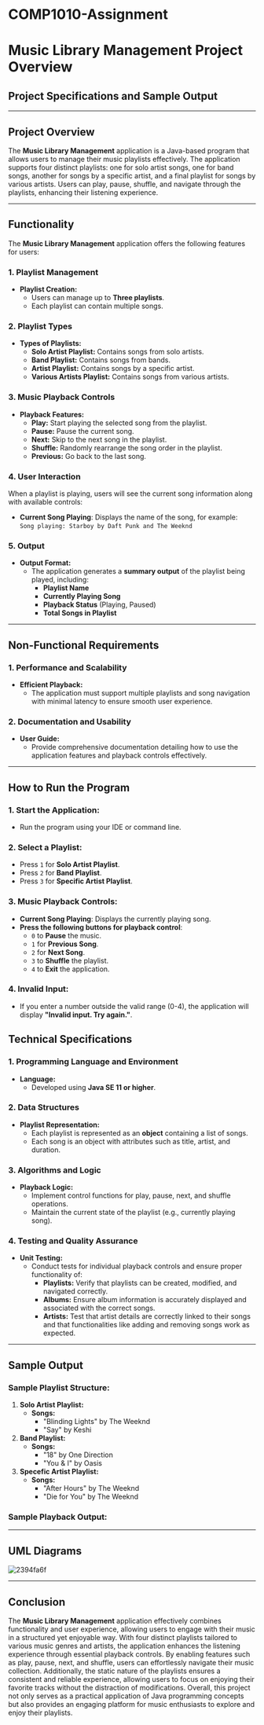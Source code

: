 # COMP1010-Assignment

# Music Library Management Project Overview

## Project Specifications and Sample Output

---

## Project Overview

The **Music Library Management** application is a Java-based program that allows users to manage their music playlists effectively. The application supports four distinct playlists: one for solo artist songs, one for band songs, another for songs by a specific artist, and a final playlist for songs by various artists. Users can play, pause, shuffle, and navigate through the playlists, enhancing their listening experience.

---

## Functionality

The **Music Library Management** application offers the following features for users:

### 1. Playlist Management

- **Playlist Creation:**
  - Users can manage up to **Three playlists**.
  - Each playlist can contain multiple songs.

### 2. Playlist Types

- **Types of Playlists:**
  - **Solo Artist Playlist:** Contains songs from solo artists.
  - **Band Playlist:** Contains songs from bands.
  - **Artist Playlist:** Contains songs by a specific artist.
  - **Various Artists Playlist:** Contains songs from various artists.

### 3. Music Playback Controls

- **Playback Features:**
  - **Play:** Start playing the selected song from the playlist.
  - **Pause:** Pause the current song.
  - **Next:** Skip to the next song in the playlist.
  - **Shuffle:** Randomly rearrange the song order in the playlist.
  - **Previous:** Go back to the last song.

### 4. User Interaction

When a playlist is playing, users will see the current song information along with available controls:

- **Current Song Playing**: Displays the name of the song, for example:  
  `Song playing: Starboy by Daft Punk and The Weeknd`

### 5. Output

- **Output Format:**
  - The application generates a **summary output** of the playlist being played, including:
    - **Playlist Name**
    - **Currently Playing Song**
    - **Playback Status** (Playing, Paused)
    - **Total Songs in Playlist**

---

## Non-Functional Requirements

### 1. Performance and Scalability
- **Efficient Playback:**
  - The application must support multiple playlists and song navigation with minimal latency to ensure smooth user experience.

### 2. Documentation and Usability
- **User Guide:**
  - Provide comprehensive documentation detailing how to use the application features and playback controls effectively.

---

## How to Run the Program

### 1. Start the Application:
   - Run the program using your IDE or command line.

### 2. Select a Playlist:
   - Press `1` for **Solo Artist Playlist**.
   - Press `2` for **Band Playlist**.
   - Press `3` for **Specific Artist Playlist**.

### 3. Music Playback Controls:
   - **Current Song Playing**: Displays the currently playing song.
   - **Press the following buttons for playback control**:
     - `0` to **Pause** the music.
     - `1` for **Previous Song**.
     - `2` for **Next Song**.
     - `3` to **Shuffle** the playlist.
     - `4` to **Exit** the application.

### 4. Invalid Input:
   - If you enter a number outside the valid range (0-4), the application will display **"Invalid input. Try again."**.


## Technical Specifications

### 1. Programming Language and Environment

- **Language:**
  - Developed using **Java SE 11 or higher**.

### 2. Data Structures

- **Playlist Representation:**
  - Each playlist is represented as an **object** containing a list of songs.
  - Each song is an object with attributes such as title, artist, and duration.

### 3. Algorithms and Logic

- **Playback Logic:**
  - Implement control functions for play, pause, next, and shuffle operations.
  - Maintain the current state of the playlist (e.g., currently playing song).

### 4. Testing and Quality Assurance

- **Unit Testing:**
  - Conduct tests for individual playback controls and ensure proper functionality of:
    - **Playlists:** Verify that playlists can be created, modified, and navigated correctly.
    - **Albums:** Ensure album information is accurately displayed and associated with the correct songs.
    - **Artists:** Test that artist details are correctly linked to their songs and that functionalities like adding and removing songs work as expected.

---

## Sample Output

### Sample Playlist Structure:

1. **Solo Artist Playlist:**
   - **Songs:**
     - "Blinding Lights" by The Weeknd
     - "Say" by Keshi
2. **Band Playlist:**
   - **Songs:**
     - "18" by One Direction
     - "You & I" by Oasis
3. **Specefic Artist Playlist:**
   - **Songs:**
     - "After Hours" by The Weeknd
     - "Die for You" by The Weeknd

### Sample Playback Output:

---
## UML Diagrams

![2394fa6f](https://github.com/user-attachments/assets/cb022346-8540-4de6-a313-6c9c5cb71807)

---

## Conclusion

The **Music Library Management** application effectively combines functionality and user experience, allowing users to engage with their music in a structured yet enjoyable way. With four distinct playlists tailored to various music genres and artists, the application enhances the listening experience through essential playback controls. By enabling features such as play, pause, next, and shuffle, users can effortlessly navigate their music collection. Additionally, the static nature of the playlists ensures a consistent and reliable experience, allowing users to focus on enjoying their favorite tracks without the distraction of modifications. Overall, this project not only serves as a practical application of Java programming concepts but also provides an engaging platform for music enthusiasts to explore and enjoy their playlists.


